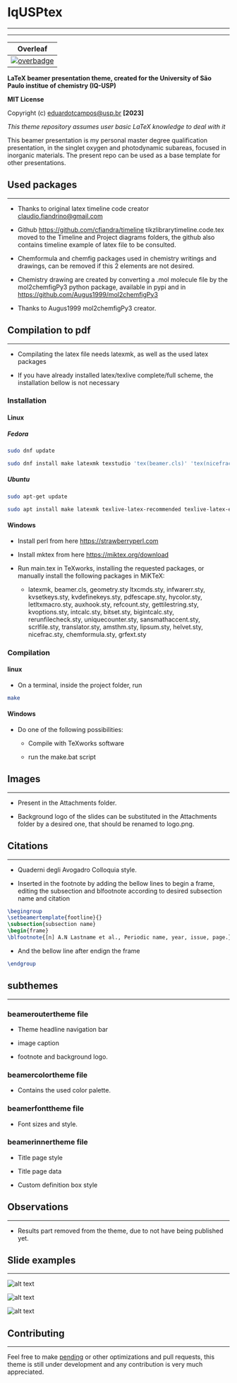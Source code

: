 # IqUSPtex

---

---

|      Overleaf      |
| :----------------: |
| [![overbadge]][ol] |

[overbadge]: ./Slide_examples/overleaf.svg
[ol]: https://www.overleaf.com/read/qcftctcccgdg

**LaTeX beamer presentation theme, created for the University of São Paulo institue of chemistry (IQ-USP)**

**MIT License**

Copyright (c) <eduardotcampos@usp.br> **[2023]**

_This theme repository assumes user basic LaTeX knowledge to deal with it_

This beamer presentation is my personal master degree qualification presentation, in the singlet oxygen and photodynamic subareas, focused in inorganic materials. The present repo can be used as a base template for other presentations.

## Used packages

---

- Thanks to original latex timeline code creator claudio.fiandrino@gmail.com

- Github https://github.com/cfiandra/timeline tikzlibrarytimeline.code.tex moved
  to the Timeline and Project diagrams folders, the github also contains timeline
  example of latex file to be consulted.

- Chemformula and chemfig packages used in chemistry writings and drawings, can
  be removed if this 2 elements are not desired.

- Chemistry drawing are created by converting a .mol molecule file by the
  mol2chemfigPy3 python package, available in pypi and in
  https://github.com/Augus1999/mol2chemfigPy3

- Thanks to Augus1999 mol2chemfigPy3 creator.

## Compilation to pdf

---

- Compilating the latex file needs latexmk, as well as the used latex packages

- If you have already installed latex/texlive complete/full scheme, the installation
  bellow is not necessary

### Installation

#### Linux

##### Fedora

```bash
sudo dnf update
```

```bash
sudo dnf install make latexmk texstudio 'tex(beamer.cls)' 'tex(nicefrac.sty)' 'tex(graphicx.sty)' 'tex(chemformula.sty)' 'tex(tikz.sty)' 'tex(geometry.sty)' 'tex(ltxcmds.sty)' 'tex(infwarerr.sty)' 'tex(kvsetkeys.sty)' 'tex(kvdefinekeys.sty)' 'tex(pdfescape.sty)' 'tex(hycolor.sty)' 'tex(letltxmacro.sty)' 'tex(auxhook.sty)' 'tex(refcount.sty)' 'tex(kvoptions.sty)' 'tex(intcalc.sty)' 'tex(bitset.sty)' 'tex(bigintcalc.sty)' 'tex(rerunfilecheck.sty)' 'tex(uniquecounter.sty)' 'tex(grfext.sty)' 'tex(sansmathaccent.sty)' 'tex(srcltx.sty)' 'tex(translator.sty)' 'tex(amsthm.sty)' 'tex(lipsum.sty)' 'tex(helvet.sty)'
```

##### Ubuntu

```bash
sudo apt-get update
```

```bash
sudo apt install make latexmk texlive-latex-recommended texlive-latex-extra texlive-science
```

#### Windows

- Install perl from here https://strawberryperl.com

- Install mktex from here https://miktex.org/download

- Run main.tex in TeXworks, installing the requested packages, or manually install the following packages in MiKTeX:

  - latexmk, beamer.cls, geometry.sty ltxcmds.sty, infwarerr.sty, kvsetkeys.sty, kvdefinekeys.sty, pdfescape.sty,
    hycolor.sty, letltxmacro.sty, auxhook.sty, refcount.sty, gettilestring.sty, kvoptions.sty, intcalc.sty, bitset.sty,
    bigintcalc.sty, rerunfilecheck.sty, uniquecounter.sty, sansmathaccent.sty, scrlfile.sty, translator.sty, amsthm.sty,
    lipsum.sty, helvet.sty, nicefrac.sty, chemformula.sty, grfext.sty

### Compilation

#### linux

- On a terminal, inside the project folder, run

```bash
make
```

#### Windows

- Do one of the following possibilities:

  - Compile with TeXworks software

  - run the make.bat script

## Images

---

- Present in the Attachments folder.

- Background logo of the slides can be substituted in the Attachments folder by
  a desired one, that should be renamed to logo.png.

## Citations

---

- Quaderni degli Avogadro Colloquia style.

- Inserted in the footnote by adding the bellow lines to begin a frame, editing
  the subsection and blfootnote according to desired subsection name and citation

```LaTeX
\begingroup
\setbeamertemplate{footline}{}
\subsection{subsection name}
\begin{frame}
\blfootnote{[n] A.N Lastname et al., Periodic name, year, issue, page.}
```

- And the bellow line after endign the frame

```LaTeX
\endgroup
```

## subthemes

---

### beameroutertheme file

- Theme headline navigation bar

- image caption

- footnote and background logo.

### beamercolortheme file

- Contains the used color palette.

### beamerfonttheme file

- Font sizes and style.

### beamerinnertheme file

- Title page style

- Title page data

- Custom definition box style

## Observations

---

- Results part removed from the theme, due to not have being published yet.

## Slide examples

---

![alt text](Slide_examples/title.png "Title")

![alt text](Slide_examples/slide.png "Normal slide")

![alt text](Slide_examples/timeline.png "Timeline")

## Contributing

---

Feel free to make [pending](./TODO.md) or other optimizations and pull requests, this theme is still under development and any contribution is very much appreciated.
